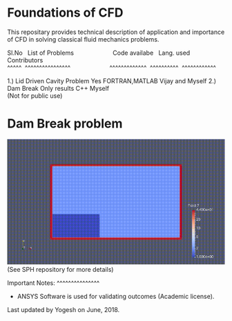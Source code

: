 # Foundations of CFD </br>


This repositary provides technical description of application and importance of CFD in solving classical fluid mechanics problems.</br>

Sl.No &nbsp; List of Problems &nbsp; &nbsp; &nbsp; &nbsp; &nbsp;&nbsp;&nbsp;&nbsp;&nbsp;&nbsp;&nbsp;&nbsp;&nbsp;&nbsp;&nbsp;&nbsp;&nbsp;&nbsp;Code availabe	&nbsp;&nbsp;Lang. used&nbsp;&nbsp; Contributors	</br>
^^^^^ &nbsp;^^^^^^^^^^^^^^^^ &nbsp;&nbsp;&nbsp;&nbsp;&nbsp;&nbsp; &nbsp; &nbsp; &nbsp;&nbsp;&nbsp;&nbsp;&nbsp;&nbsp;&nbsp;&nbsp;&nbsp;&nbsp; ^^^^^^^^^^^^^&nbsp;&nbsp;^^^^^^^^^^&nbsp;&nbsp;^^^^^^^^^^^^

1.)  	Lid Driven Cavity Problem      Yes		FORTRAN,MATLAB	 Vijay and Myself 
2.)	Dam Break		    Only results		C++	    Myself </br>
				 (Not for public use)    
				     
# Dam Break problem 
![demo](DamBreak.gif) 			     
(See SPH repository for more details)			    
      	   

Important Notes:
^^^^^^^^^^^^^^^
* ANSYS Software is used for validating outcomes (Academic license).

Last updated by Yogesh on June, 2018.















	





